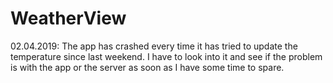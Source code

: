# WeatherView 
02.04.2019: The app has crashed every time it has tried to update the temperature since last weekend. I have to look into it and see if the problem is with the app or the server as soon as I have some time to spare.
